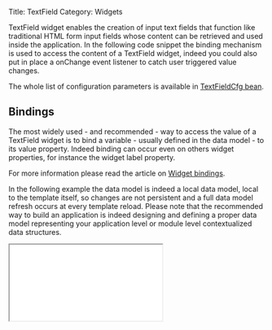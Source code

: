 Title: TextField
Category: Widgets

TextField widget enables the creation of input text fields that function like traditional HTML form input fields whose content can be retrieved and used inside the application.
In the following code snippet the binding mechanism is used to access the content of a TextField widget, indeed you could also put in place a onChange event listener to catch user triggered value changes.

<script src='%SNIPPETS_SERVER_URL%/snippets/github.com/ariatemplates/documentation-code/snippets/widgets/textfield/Snippet.tpl?tag=wgtTextField&lang=at&outdent=true'></script>

The whole list of configuration parameters is available in [TextFieldCfg bean](http://ariatemplates.com/api/#aria.widgets.CfgBeans:TextFieldCfg).

## Bindings

The most widely used - and recommended - way to access the value of a TextField widget is to bind a variable - usually defined in the data model - to its value property. Indeed binding can occur even on others widget properties, for instance the widget label property.

For more information please read the article on [Widget bindings](widget_bindings).

In the following example the data model is indeed a local data model, local to the template itself, so changes are not persistent and a full data model refresh occurs at every template reload.
Please note that the recommended way to build an application is indeed designing and defining a proper data model representing your application level or module level contextualized data structures.

<iframe class='samples' src='%SNIPPETS_SERVER_URL%/samples/github.com/ariatemplates/documentation-code/samples/widgets/textfield/binding/' ></iframe>